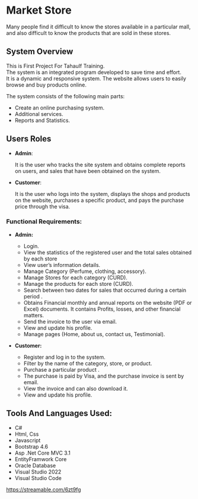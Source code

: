 # Market Store
Many people find it difficult to know the stores available in a particular mall, and
also difficult to know the products that are sold in these stores.

## System Overview
This is First Project For Tahaulf Training.<br>
The system is an integrated program developed to save time and effort.<br> 
It is a dynamic and responsive system. The website allows users to easily browse and
buy products online.

The system consists of the following main parts:
- Create an online purchasing system.
- Additional services.
- Reports and Statistics.

## Users Roles
- **Admin**:<br>

    It is the user who tracks the site system and obtains complete reports on users, and
    sales that have been obtained on the system.
- **Customer**:<br>

    It is the user who logs into the system, displays the shops and products on the website,
    purchases a specific product, and pays the purchase price through the visa.

### Functional Requirements:
- **Admin:**
  - Login.
  - View the statistics of the registered user and the total sales obtained by
  each store
  - View user’s information details.
  - Manage Category (Perfume, clothing, accessory).
  - Manage Stores for each category (CURD).
  - Manage the products for each store (CURD).
  - Search between two dates for sales that occurred during a certain period .
  - Obtains Financial monthly and annual reports on the website (PDF or Excel)
  documents. It contains Profits, losses, and other financial matters.
  - Send the invoice to the user via email.
  - View and update his profile.
  - Manage pages (Home, about us, contact us, Testimonial).
  
- **Customer:**
   - Register and log in to the system.
  - Filter by the name of the category, store, or product.
  - Purchase a particular product .
  - The purchase is paid by Visa, and the purchase invoice is sent by email.
  - View the invoice and can also download it.
  - View and update his profile.

## Tools And Languages Used:
- C#
- Html, Css
- Javascript
- Bootstrap 4.6
- Asp .Net Core MVC 3.1
- EntityFramwork Core
- Oracle Database
- Visual Studio 2022
- Visual Studio Code

https://streamable.com/6zt9fg
